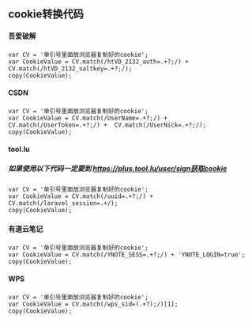 ## cookie转换代码

#### **吾爱破解**

```
var CV = '单引号里面放浏览器复制好的cookie';
var CookieValue = CV.match(/htVD_2132_auth=.+?;/) + CV.match(/htVD_2132_saltkey=.+?;/);
copy(CookieValue);
```

#### **CSDN**

```
var CV = '单引号里面放浏览器复制好的cookie';
var CookieValue = CV.match(/UserName=.+?;/) + CV.match(/UserToken=.+?;/) +  CV.match(/UserNick=.+?;/);
copy(CookieValue);
```

#### **tool.lu**

##### 如果使用以下代码一定要到 https://plus.tool.lu/user/sign获取cookie

```
var CV = '单引号里面放浏览器复制好的cookie';
var CookieValue = CV.match(/uuid=.+?;/) + CV.match(/laravel_session=.+/);
copy(CookieValue);
```

#### **有道云笔记**

```
var CV = '单引号里面放浏览器复制好的cookie';
var CookieValue = CV.match(/YNOTE_SESS=.+?;/) + 'YNOTE_LOGIN=true';
copy(CookieValue);
```

#### **WPS**

```
var CV = '单引号里面放浏览器复制好的cookie';
var CookieValue = CV.match(/wps_sid=(.+?);/)[1];
copy(CookieValue);
```


